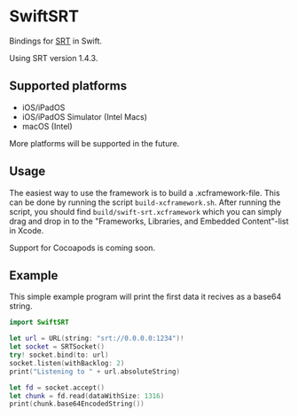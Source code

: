 # SwiftSRT
Bindings for [SRT](https://github.com/Haivision/srt) in Swift.

Using SRT version 1.4.3.

## Supported platforms
* iOS/iPadOS
* iOS/iPadOS Simulator (Intel Macs)
* macOS (Intel)

More platforms will be supported in the future.

## Usage
The easiest way to use the framework is to build a .xcframework-file. This can be done by running the script `build-xcframework.sh`. After running the script, you should find `build/swift-srt.xcframework` which you can simply drag and drop in to the "Frameworks, Libraries, and Embedded Content"-list in Xcode.

Support for Cocoapods is coming soon.

## Example
This simple example program will print the first data it recives as a base64 string.

```swift
import SwiftSRT

let url = URL(string: "srt://0.0.0.0:1234")!
let socket = SRTSocket()
try! socket.bind(to: url)
socket.listen(withBacklog: 2)
print("Listening to " + url.absoluteString)

let fd = socket.accept()
let chunk = fd.read(dataWithSize: 1316)
print(chunk.base64EncodedString())
```
